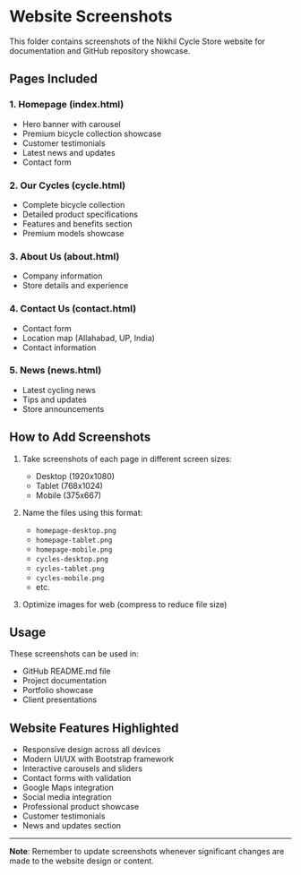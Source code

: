 # Website Screenshots

This folder contains screenshots of the Nikhil Cycle Store website for documentation and GitHub repository showcase.

## Pages Included

### 1. Homepage (index.html)
- Hero banner with carousel
- Premium bicycle collection showcase
- Customer testimonials
- Latest news and updates
- Contact form

### 2. Our Cycles (cycle.html)
- Complete bicycle collection
- Detailed product specifications
- Features and benefits section
- Premium models showcase

### 3. About Us (about.html)
- Company information
- Store details and experience

### 4. Contact Us (contact.html)
- Contact form
- Location map (Allahabad, UP, India)
- Contact information

### 5. News (news.html)
- Latest cycling news
- Tips and updates
- Store announcements

## How to Add Screenshots

1. Take screenshots of each page in different screen sizes:
   - Desktop (1920x1080)
   - Tablet (768x1024)
   - Mobile (375x667)

2. Name the files using this format:
   - `homepage-desktop.png`
   - `homepage-tablet.png`
   - `homepage-mobile.png`
   - `cycles-desktop.png`
   - `cycles-tablet.png`
   - `cycles-mobile.png`
   - etc.

3. Optimize images for web (compress to reduce file size)

## Usage

These screenshots can be used in:
- GitHub README.md file
- Project documentation
- Portfolio showcase
- Client presentations

## Website Features Highlighted

- Responsive design across all devices
- Modern UI/UX with Bootstrap framework
- Interactive carousels and sliders
- Contact forms with validation
- Google Maps integration
- Social media integration
- Professional product showcase
- Customer testimonials
- News and updates section

---

**Note**: Remember to update screenshots whenever significant changes are made to the website design or content.